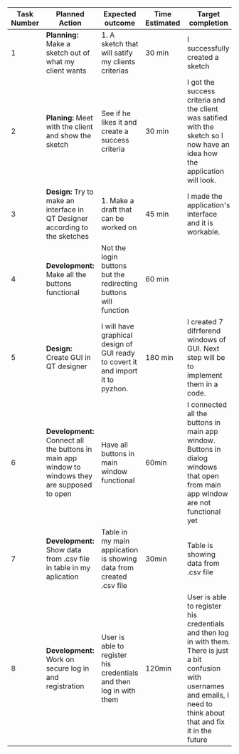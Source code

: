 | Task Number | Planned Action | Expected outcome | Time Estimated | Target completion | Criteria |
|-------------|----------------|------------------|----------------|-------------------|----------|
| 1 | **Planning:** Make a sketch out of what my client wants | 1. A sketch that will satify my clients criterias | 30 min | I successfully created a sketch | A|
| 2 | **Planing:** Meet with the client and show the sketch | See if he likes it and create a success criteria | 30 min | I got the success criteria and the client was satified with the sketch so I now have an idea how the application will look. | A|
| 3 | **Design:** Try to make an interface in QT Designer according to the sketches | 1. Make a draft that can be worked on | 45 min | I made the application's interface and it is workable. | B | 
| 4 | **Development:** Make all the buttons functional | Not the login buttons but the redirecting buttons will function | 60 min | | C |
| 5 | **Design:** Create GUI in QT designer | I will have graphical design of GUI ready to covert it and import it to pyzhon. | 180 min| I created 7 difrferend windows of GUI. Next step will be to implement them in a code. | B |
| 6 | **Development:** Connect all the buttons in main app window to windows they are supposed to open | Have all buttons in main window functional | 60min | I connected all the buttons in main app window. Buttons in dialog windows that open from main app window are not functional yet | C |
| 7 | **Development:** Show data from .csv file in table in my aplication | Table in my main application is showing data from created .csv file | 30min | Table is showing data from .csv file | C |
| 8 | **Development:** Work on secure log in and registration | User is able to register his credentials and then log in with them | 120min | User is able to register his credentials and then log in with them. There is just a bit confusion with usernames and emails, I need to think about that and fix it in the future | C |
